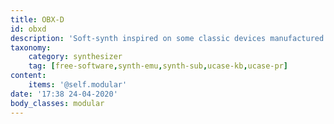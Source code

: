 ```yaml
---
title: OBX-D
id: obxd
description: 'Soft-synth inspired on some classic devices manufactured by Oberheim on 1980s'
taxonomy:
    category: synthesizer
    tag: [free-software,synth-emu,synth-sub,ucase-kb,ucase-pr]
content:
    items: '@self.modular'
date: '17:38 24-04-2020'
body_classes: modular
---
```


